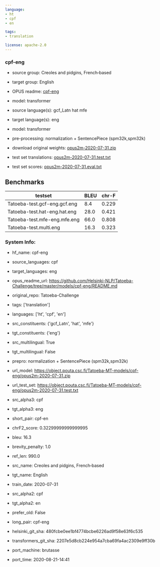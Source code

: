 ```yaml
---
language: 
- ht
- cpf
- en

tags:
- translation

license: apache-2.0
---
```


### cpf-eng

* source group: Creoles and pidgins, French‑based 
* target group: English 
*  OPUS readme: [cpf-eng](https://github.com/Helsinki-NLP/Tatoeba-Challenge/tree/master/models/cpf-eng/README.md)

*  model: transformer
* source language(s): gcf_Latn hat mfe
* target language(s): eng
* model: transformer
* pre-processing: normalization + SentencePiece (spm32k,spm32k)
* download original weights: [opus2m-2020-07-31.zip](https://object.pouta.csc.fi/Tatoeba-MT-models/cpf-eng/opus2m-2020-07-31.zip)
* test set translations: [opus2m-2020-07-31.test.txt](https://object.pouta.csc.fi/Tatoeba-MT-models/cpf-eng/opus2m-2020-07-31.test.txt)
* test set scores: [opus2m-2020-07-31.eval.txt](https://object.pouta.csc.fi/Tatoeba-MT-models/cpf-eng/opus2m-2020-07-31.eval.txt)

## Benchmarks

| testset               | BLEU  | chr-F |
|-----------------------|-------|-------|
| Tatoeba-test.gcf-eng.gcf.eng 	| 8.4 	| 0.229 |
| Tatoeba-test.hat-eng.hat.eng 	| 28.0 	| 0.421 |
| Tatoeba-test.mfe-eng.mfe.eng 	| 66.0 	| 0.808 |
| Tatoeba-test.multi.eng 	| 16.3 	| 0.323 |


### System Info: 
- hf_name: cpf-eng

- source_languages: cpf

- target_languages: eng

- opus_readme_url: https://github.com/Helsinki-NLP/Tatoeba-Challenge/tree/master/models/cpf-eng/README.md

- original_repo: Tatoeba-Challenge

- tags: ['translation']

- languages: ['ht', 'cpf', 'en']

- src_constituents: {'gcf_Latn', 'hat', 'mfe'}

- tgt_constituents: {'eng'}

- src_multilingual: True

- tgt_multilingual: False

- prepro:  normalization + SentencePiece (spm32k,spm32k)

- url_model: https://object.pouta.csc.fi/Tatoeba-MT-models/cpf-eng/opus2m-2020-07-31.zip

- url_test_set: https://object.pouta.csc.fi/Tatoeba-MT-models/cpf-eng/opus2m-2020-07-31.test.txt

- src_alpha3: cpf

- tgt_alpha3: eng

- short_pair: cpf-en

- chrF2_score: 0.32299999999999995

- bleu: 16.3

- brevity_penalty: 1.0

- ref_len: 990.0

- src_name: Creoles and pidgins, French‑based

- tgt_name: English

- train_date: 2020-07-31

- src_alpha2: cpf

- tgt_alpha2: en

- prefer_old: False

- long_pair: cpf-eng

- helsinki_git_sha: 480fcbe0ee1bf4774bcbe6226ad9f58e63f6c535

- transformers_git_sha: 2207e5d8cb224e954a7cba69fa4ac2309e9ff30b

- port_machine: brutasse

- port_time: 2020-08-21-14:41
